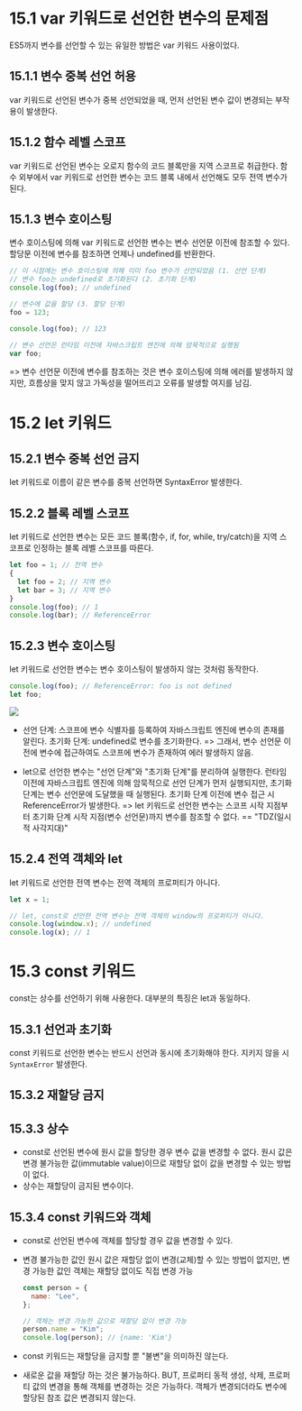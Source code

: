 # 15.1 var 키워드로 선언한 변수의 문제점

ES5까지 변수를 선언할 수 있는 유일한 방법은 var 키워드 사용이었다.

## 15.1.1 변수 중복 선언 허용

var 키워드로 선언된 변수가 중복 선언되었을 때, 먼저 선언된 변수 값이 변경되는 부작용이 발생한다.

## 15.1.2 함수 레벨 스코프

var 키워드로 선언된 변수는 오로지 함수의 코드 블록만을 지역 스코프로 취급한다.
함수 외부에서 var 키워드로 선언한 변수는 코드 블록 내에서 선언해도 모두 전역 변수가 된다.

## 15.1.3 변수 호이스팅

변수 호이스팅에 의해 var 키워드로 선언한 변수는 변수 선언문 이전에 참조할 수 있다.
할당문 이전에 변수를 참조하면 언제나 undefined를 반환한다.

```js
// 이 시점에는 변수 호이스팅에 의해 이미 foo 변수가 선언되었음 (1. 선언 단계)
// 변수 foo는 undefined로 초기화된다 (2. 초기화 단계)
console.log(foo); // undefined

// 변수에 값을 할당 (3. 할당 단계)
foo = 123;

console.log(foo); // 123

// 변수 선언은 런타임 이전에 자바스크립트 엔진에 의해 암묵적으로 실행됨
var foo;
```

=> 변수 선언문 이전에 변수를 참조하는 것은 변수 호이스팅에 의해 에러를 발생하지 않지만, 흐름상을 맞지 않고 가독성을 떨어뜨리고 오류를 발생할 여지를 남김.

# 15.2 let 키워드

## 15.2.1 변수 중복 선언 금지

let 키워드로 이름이 같은 변수를 중복 선언하면 SyntaxError 발생한다.

## 15.2.2 블록 레벨 스코프

let 키워드로 선언한 변수는 모든 코드 블록(함수, if, for, while, try/catch)을 지역 스코프로 인정하는 블록 레벨 스코프를 따른다.

```js
let foo = 1; // 전역 변수
{
  let foo = 2; // 지역 변수
  let bar = 3; // 지역 변수
}
console.log(foo); // 1
console.log(bar); // ReferenceError
```

## 15.2.3 변수 호이스팅

let 키워드로 선언한 변수는 변수 호이스팅이 발생하지 않는 것처럼 동작한다.

```js
console.log(foo); // ReferenceError: foo is not defined
let foo;
```

![](https://velog.velcdn.com/images/hyecircle/post/69d79429-c749-423f-bdc7-89444d1fed15/image.png)

- 선언 단계: 스코프에 변수 식별자를 등록하여 자바스크립트 엔진에 변수의 존재를 알린다.
  초기화 단계: undefined로 변수를 초기화한다.
  => 그래서, 변수 선언문 이전에 변수에 접근하여도 스코프에 변수가 존재하여 에러 발생하지 않음.

- let으로 선언한 변수는 "선언 단계"와 "초기화 단계"를 분리하여 실행한다.
  런타임 이전에 자바스크립트 엔진에 의해 암묵적으로 선언 단계가 먼저 실행되지만, 초기화 단계는 변수 선언문에 도달했을 때 실행된다.
  초기화 단계 이전에 변수 접근 시 ReferenceError가 발생한다.
  => let 키워드로 선언한 변수는 스코프 시작 지점부터 초기화 단계 시작 지점(변수 선언문)까지 변수를 참조할 수 없다. == "TDZ(일시적 사각지대)"

## 15.2.4 전역 객체와 let

let 키워드로 선언한 전역 변수는 전역 객체의 프로퍼티가 아니다.

```js
let x = 1;

// let, const로 선언한 전역 변수는 전역 객체의 window의 프로퍼티가 아니다.
console.log(window.x); // undefined
console.log(x); // 1
```

# 15.3 const 키워드

const는 상수를 선언하기 위해 사용한다.
대부분의 특징은 let과 동일하다.

## 15.3.1 선언과 초기화

const 키워드로 선언한 변수는 반드시 선언과 동시에 초기화해야 한다. 지키지 않을 시 `SyntaxError` 발생한다.

## 15.3.2 재할당 금지

## 15.3.3 상수

- const로 선언된 변수에 원시 값을 할당한 경우 변수 값을 변경할 수 없다.
  원시 값은 변경 불가능한 값(immutable value)이므로 재할당 없이 값을 변경할 수 있는 방법이 없다.
- 상수는 재할당이 금지된 변수이다.

## 15.3.4 const 키워드와 객체

- const로 선언된 변수에 객체를 할당할 경우 값을 변경할 수 있다.
- 변경 불가능한 값인 원시 값은 재할당 없이 변경(교체)할 수 있는 방법이 없지만, 변경 가능한 값인 객체는 재할당 없이도 직접 변경 가능

  ```js
  const person = {
    name: "Lee",
  };

  // 객체는 변경 가능한 값으로 재할당 없이 변경 가능
  person.name = "Kim";
  console.log(person); // {name: 'Kim'}
  ```

- const 키워드는 재할당을 금지할 뿐 "불변"을 의미하진 않는다.
- 새로운 값을 재할당 하는 것은 불가능하다.
  BUT, 프로퍼티 동적 생성, 삭제, 프로퍼티 값의 변경을 통해 객체를 변경하는 것은 가능하다.
  객체가 변경되더라도 변수에 할당된 참조 값은 변경되지 않는다.
